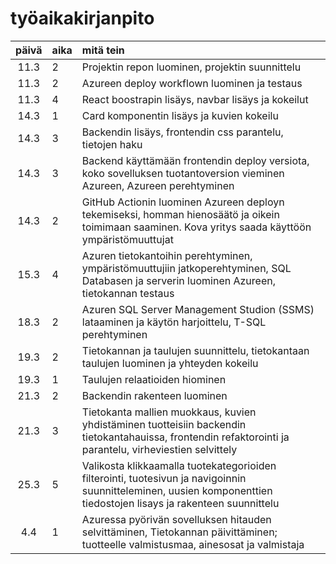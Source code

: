 # työaikakirjanpito

| päivä | aika | mitä tein  |
| :----:|:-----| :-----|
| 11.3 | 2    | Projektin repon luominen, projektin suunnittelu |
| 11.3 | 2    | Azureen deploy workflown luominen ja testaus |
| 11.3 | 4    | React boostrapin lisäys, navbar lisäys ja kokeilut |
| 14.3 | 1    | Card komponentin lisäys ja kuvien kokeilu |
| 14.3 | 3   | Backendin lisäys, frontendin css parantelu, tietojen haku |
| 14.3 | 3   | Backend käyttämään frontendin deploy versiota, koko sovelluksen tuotantoversion vieminen Azureen, Azureen perehtyminen |
| 14.3 | 2   | GitHub Actionin luominen Azureen deployn tekemiseksi, homman hienosäätö ja oikein toimimaan saaminen. Kova yritys saada käyttöön ympäristömuuttujat |
| 15.3 | 4   | Azuren tietokantoihin perehtyminen, ympäristömuuttujiin jatkoperehtyminen, SQL Databasen ja serverin luominen Azureen, tietokannan testaus |
| 18.3 | 2   | Azuren SQL Server Management Studion (SSMS) lataaminen ja käytön harjoittelu, T-SQL perehtyminen |
| 19.3 | 2   | Tietokannan ja taulujen suunnittelu, tietokantaan taulujen luominen ja yhteyden kokeilu |
| 19.3 | 1  | Taulujen relaatioiden hiominen |
| 21.3 | 2  | Backendin rakenteen luominen |
| 21.3 | 3  | Tietokanta mallien muokkaus, kuvien yhdistäminen tuotteisiin backendin tietokantahauissa, frontendin refaktorointi ja parantelu, virheviestien selvittely |
| 25.3 | 5  | Valikosta klikkaamalla tuotekategorioiden filterointi, tuotesivun ja navigoinnin suunnitteleminen, uusien komponenttien tiedostojen lisays ja rakenteen suunnittelu |
| 4.4 | 1  | Azuressa pyörivän sovelluksen hitauden selvittäminen, Tietokannan päivittäminen; tuotteelle valmistusmaa, ainesosat ja valmistaja|












